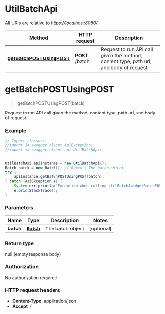 # UtilBatchApi

All URIs are relative to *https://localhost:8080/*

Method | HTTP request | Description
------------- | ------------- | -------------
[**getBatchPOSTUsingPOST**](UtilBatchApi.md#getBatchPOSTUsingPOST) | **POST** /batch | Request to run API call given the method, content type, path url, and body of request


<a name="getBatchPOSTUsingPOST"></a>
# **getBatchPOSTUsingPOST**
> getBatchPOSTUsingPOST(batch)

Request to run API call given the method, content type, path url, and body of request

### Example
```java
// Import classes:
//import io.swagger.client.ApiException;
//import io.swagger.client.api.UtilBatchApi;


UtilBatchApi apiInstance = new UtilBatchApi();
Batch batch = new Batch(); // Batch | The batch object
try {
    apiInstance.getBatchPOSTUsingPOST(batch);
} catch (ApiException e) {
    System.err.println("Exception when calling UtilBatchApi#getBatchPOSTUsingPOST");
    e.printStackTrace();
}
```

### Parameters

Name | Type | Description  | Notes
------------- | ------------- | ------------- | -------------
 **batch** | [**Batch**](Batch.md)| The batch object | [optional]

### Return type

null (empty response body)

### Authorization

No authorization required

### HTTP request headers

 - **Content-Type**: application/json
 - **Accept**: *_/_*

